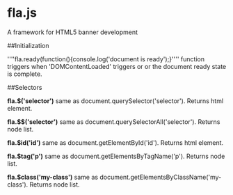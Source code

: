 # fla.js

A framework for HTML5 banner development

##Initialization

''''fla.ready(function(){console.log('document is ready');}''''  function triggers when 'DOMContentLoaded' triggers or or the document ready state is complete.

##Selectors

**fla.$('selector')** same as document.querySelector('selector').  Returns html element.

**fla.$$('selector')** same as document.querySelectorAll('selector').  Returns node list.

**fla.$id('id')** same as document.getElementById('id').  Returns html element.

**fla.$tag('p')** same as document.getElementsByTagName('p').  Returns node list.

**fla.$class('my-class')** same as document.getElementsByClassName('my-class'). Returns node list.

